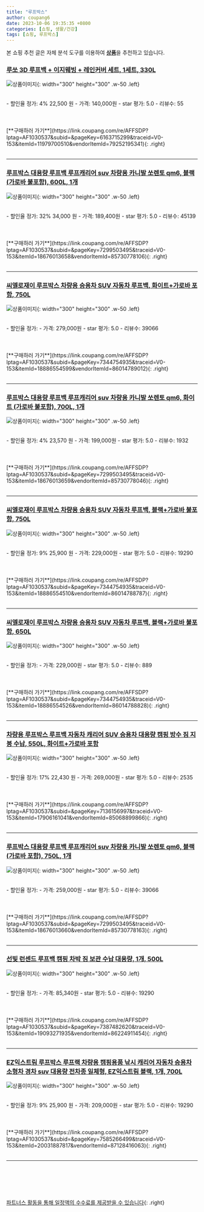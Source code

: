 ```yaml
---
title: "루프박스"
author: coupang6
date: 2023-10-06 19:35:35 +0800
categories: [쇼핑, 생활/건강]
tags: [쇼핑, 루프박스]
---
```


본 쇼핑 추천 글은 자체 분석 도구를 이용하여 [**상품**](https://link.coupang.com/a/bao1ui)을 추천하고 있습니다.

### [루쏘 3D 루프백 + 이지웨빙 + 레인커버 세트, 1세트, 330L](https://link.coupang.com/re/AFFSDP?lptag=AF1030537&subid=&pageKey=6163715299&traceid=V0-153&itemId=11979700510&vendorItemId=79252195341)

![상품이미지](https://thumbnail9.coupangcdn.com/thumbnails/remote/230x230ex/image/retail/images/2021/11/05/13/0/4a7bab1c-0b89-406e-bc8a-df44bf4f5faa.jpg){: width="300" height="300" .w-50 .left}


<br>
- 할인율 정가: 4%  22,500   원
- 가격: 140,000원
- star 평가: 5.0
- 리뷰수: 55
<br>
<br>
<br>
<br>
[**구매하러 가기**](https://link.coupang.com/re/AFFSDP?lptag=AF1030537&subid=&pageKey=6163715299&traceid=V0-153&itemId=11979700510&vendorItemId=79252195341){: .right}
<br>
<br>

---

### [루프박스 대용량 루프백 루프캐리어 suv 차량용 카니발 쏘렌토 qm6, 블랙 (가로바 불포함), 600L, 1개](https://link.coupang.com/re/AFFSDP?lptag=AF1030537&subid=&pageKey=7299503495&traceid=V0-153&itemId=18676013658&vendorItemId=85730778106)

![상품이미지](https://thumbnail8.coupangcdn.com/thumbnails/remote/230x230ex/image/vendor_inventory/e557/7b6ea46829ab6acedaaeb97edf8c3ffe546284c4779a34fbf8ab98234d18.jpg){: width="300" height="300" .w-50 .left}


<br>
- 할인율 정가: 32%  34,000   원
- 가격: 189,400원
- star 평가: 5.0
- 리뷰수: 45139
<br>
<br>
<br>
<br>
[**구매하러 가기**](https://link.coupang.com/re/AFFSDP?lptag=AF1030537&subid=&pageKey=7299503495&traceid=V0-153&itemId=18676013658&vendorItemId=85730778106){: .right}
<br>
<br>

---

### [씨엘로재이 루프박스 차량용 승용차 SUV 자동차 루프백, 화이트+가로바 포함, 750L](https://link.coupang.com/re/AFFSDP?lptag=AF1030537&subid=&pageKey=7344754935&traceid=V0-153&itemId=18886554599&vendorItemId=86014789012)

![상품이미지](https://thumbnail6.coupangcdn.com/thumbnails/remote/230x230ex/image/vendor_inventory/e5cf/490b8f419cae4583b5b16b3be66a0f7199c446f66cae13a773faf7d028c3.jpg){: width="300" height="300" .w-50 .left}


<br>
- 할인율 정가: 
- 가격: 279,000원
- star 평가: 5.0
- 리뷰수: 39066
<br>
<br>
<br>
<br>
[**구매하러 가기**](https://link.coupang.com/re/AFFSDP?lptag=AF1030537&subid=&pageKey=7344754935&traceid=V0-153&itemId=18886554599&vendorItemId=86014789012){: .right}
<br>
<br>

---

### [루프박스 대용량 루프백 루프캐리어 suv 차량용 카니발 쏘렌토 qm6, 화이트 (가로바 불포함), 700L, 1개](https://link.coupang.com/re/AFFSDP?lptag=AF1030537&subid=&pageKey=7299503495&traceid=V0-153&itemId=18676013659&vendorItemId=85730778046)

![상품이미지](https://thumbnail7.coupangcdn.com/thumbnails/remote/230x230ex/image/vendor_inventory/4f58/a266f9431acb947a3e7a2f7068f9d0a72e37d1caf230493df430b4b22331.jpg){: width="300" height="300" .w-50 .left}


<br>
- 할인율 정가: 4%  23,570   원
- 가격: 199,000원
- star 평가: 5.0
- 리뷰수: 1932
<br>
<br>
<br>
<br>
[**구매하러 가기**](https://link.coupang.com/re/AFFSDP?lptag=AF1030537&subid=&pageKey=7299503495&traceid=V0-153&itemId=18676013659&vendorItemId=85730778046){: .right}
<br>
<br>

---

### [씨엘로재이 루프박스 차량용 승용차 SUV 자동차 루프백, 블랙+가로바 불포함, 750L](https://link.coupang.com/re/AFFSDP?lptag=AF1030537&subid=&pageKey=7344754935&traceid=V0-153&itemId=18886554510&vendorItemId=86014788787)

![상품이미지](https://thumbnail6.coupangcdn.com/thumbnails/remote/230x230ex/image/vendor_inventory/e5cf/490b8f419cae4583b5b16b3be66a0f7199c446f66cae13a773faf7d028c3.jpg){: width="300" height="300" .w-50 .left}


<br>
- 할인율 정가: 9%  25,900   원
- 가격: 229,000원
- star 평가: 5.0
- 리뷰수: 19290
<br>
<br>
<br>
<br>
[**구매하러 가기**](https://link.coupang.com/re/AFFSDP?lptag=AF1030537&subid=&pageKey=7344754935&traceid=V0-153&itemId=18886554510&vendorItemId=86014788787){: .right}
<br>
<br>

---

### [씨엘로재이 루프박스 차량용 승용차 SUV 자동차 루프백, 블랙+가로바 불포함, 650L](https://link.coupang.com/re/AFFSDP?lptag=AF1030537&subid=&pageKey=7344754935&traceid=V0-153&itemId=18886554526&vendorItemId=86014788828)

![상품이미지](https://thumbnail8.coupangcdn.com/thumbnails/remote/230x230ex/image/vendor_inventory/c92a/fd73840a338cfe6fa96871c96c32087f685c7896d0db6e3eafa18630aa7c.jpg){: width="300" height="300" .w-50 .left}


<br>
- 할인율 정가: 
- 가격: 229,000원
- star 평가: 5.0
- 리뷰수: 889
<br>
<br>
<br>
<br>
[**구매하러 가기**](https://link.coupang.com/re/AFFSDP?lptag=AF1030537&subid=&pageKey=7344754935&traceid=V0-153&itemId=18886554526&vendorItemId=86014788828){: .right}
<br>
<br>

---

### [차량용 루프박스 루프백 자동차 캐리어 SUV 승용차 대용량 캠핑 방수 짐 지붕 수납, 550L, 화이트+가로바 포함](https://link.coupang.com/re/AFFSDP?lptag=AF1030537&subid=&pageKey=7136156997&traceid=V0-153&itemId=17906161041&vendorItemId=85068899866)

![상품이미지](https://thumbnail10.coupangcdn.com/thumbnails/remote/230x230ex/image/vendor_inventory/129d/7c9023b708a88572a649cd3ef1bfae552c9b92126b181793b3a79fa13982.png){: width="300" height="300" .w-50 .left}


<br>
- 할인율 정가: 17%  22,430   원
- 가격: 269,000원
- star 평가: 5.0
- 리뷰수: 2535
<br>
<br>
<br>
<br>
[**구매하러 가기**](https://link.coupang.com/re/AFFSDP?lptag=AF1030537&subid=&pageKey=7136156997&traceid=V0-153&itemId=17906161041&vendorItemId=85068899866){: .right}
<br>
<br>

---

### [루프박스 대용량 루프백 루프캐리어 suv 차량용 카니발 쏘렌토 qm6, 블랙 (가로바 포함), 750L, 1개](https://link.coupang.com/re/AFFSDP?lptag=AF1030537&subid=&pageKey=7299503495&traceid=V0-153&itemId=18676013660&vendorItemId=85730778163)

![상품이미지](https://thumbnail8.coupangcdn.com/thumbnails/remote/230x230ex/image/vendor_inventory/e557/7b6ea46829ab6acedaaeb97edf8c3ffe546284c4779a34fbf8ab98234d18.jpg){: width="300" height="300" .w-50 .left}


<br>
- 할인율 정가: 
- 가격: 259,000원
- star 평가: 5.0
- 리뷰수: 39066
<br>
<br>
<br>
<br>
[**구매하러 가기**](https://link.coupang.com/re/AFFSDP?lptag=AF1030537&subid=&pageKey=7299503495&traceid=V0-153&itemId=18676013660&vendorItemId=85730778163){: .right}
<br>
<br>

---

### [선빛 런센드 루프백 캠핑 차박 짐 보관 수납 대용량, 1개, 500L](https://link.coupang.com/re/AFFSDP?lptag=AF1030537&subid=&pageKey=7387482620&traceid=V0-153&itemId=19093271935&vendorItemId=86224911454)

![상품이미지](https://thumbnail7.coupangcdn.com/thumbnails/remote/230x230ex/image/vendor_inventory/a8a8/0a2f46842552bf9cdaf2610988c78519e6ce3654932be1fa538db7e260fb.jpg){: width="300" height="300" .w-50 .left}


<br>
- 할인율 정가: 
- 가격: 85,340원
- star 평가: 5.0
- 리뷰수: 19290
<br>
<br>
<br>
<br>
[**구매하러 가기**](https://link.coupang.com/re/AFFSDP?lptag=AF1030537&subid=&pageKey=7387482620&traceid=V0-153&itemId=19093271935&vendorItemId=86224911454){: .right}
<br>
<br>

---

### [EZ익스트림 루프박스 루프랙 차량용 캠핑용품 낚시 캐리어 자동차 승용차 소형차 경차 suv 대용량 전차종 일체형, EZ익스트림 블랙, 1개, 700L](https://link.coupang.com/re/AFFSDP?lptag=AF1030537&subid=&pageKey=7585266499&traceid=V0-153&itemId=20031887817&vendorItemId=87128416063)

![상품이미지](https://thumbnail9.coupangcdn.com/thumbnails/remote/230x230ex/image/vendor_inventory/8e06/fe169dd84d5ed5be89668228ee9d56da911bb3f7b3884ce67c0867eee0e2.png){: width="300" height="300" .w-50 .left}


<br>
- 할인율 정가: 9%  25,900   원
- 가격: 209,000원
- star 평가: 5.0
- 리뷰수: 19290
<br>
<br>
<br>
<br>
[**구매하러 가기**](https://link.coupang.com/re/AFFSDP?lptag=AF1030537&subid=&pageKey=7585266499&traceid=V0-153&itemId=20031887817&vendorItemId=87128416063){: .right}
<br>
<br>

---
<br><br><br><br><br> [파트너스 활동을 통해 일정액의 수수료를 제공받을 수 있습니다](https://link.coupang.com/a/bao1ui){: .right}